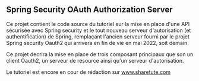 ## Spring Security OAuth Authorization Server
Ce projet contient le code source du tutoriel sur la mise en place d'une API sécurisée avec Spring
security et le tout nouveau serveur d'autorisation (et authentification) de Spring, remplaçant
l'ancien serveur fourni par le projet Spring security Oauth2 qui arrivera en fin de vie en mai 2022, soit demain.

Ce projet decrira la mise en place de trois composant principaux que son un client Oauth2, un serveur de resource
ainsi qu'un serveur d'autorisation.

Le tutoriel est encore en cour de rédaction sur www.sharetute.com